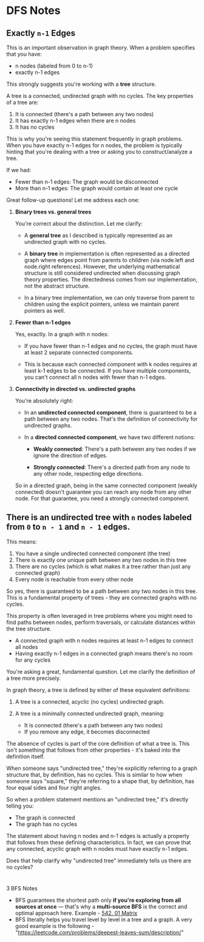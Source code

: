 
# DFS Notes
## Exactly `n-1` Edges
This is an important observation in graph theory. When a problem specifies that you have:

-   n nodes (labeled from 0 to n-1)
-   exactly n-1 edges

This strongly suggests you're working with a **tree** structure.

A tree is a connected, undirected graph with no cycles. The key properties of a tree are:

1.  It is connected (there's a path between any two nodes)
2.  It has exactly n-1 edges when there are n nodes
3.  It has no cycles

This is why you're seeing this statement frequently in graph problems. When you have exactly n-1 edges for n nodes, the problem is typically hinting that you're dealing with a tree or asking you to construct/analyze a tree.

If we had:

-   Fewer than n-1 edges: The graph would be disconnected
-   More than n-1 edges: The graph would contain at least one cycle

Great follow-up questions! Let me address each one:

1.  **Binary trees vs. general trees**
    
    You're correct about the distinction. Let me clarify:
    
    -   A **general tree** as I described is typically represented as an undirected graph with no cycles.
        
    -   A **binary tree** in implementation is often represented as a directed graph where edges point from parents to children (via node.left and node.right references). However, the underlying mathematical structure is still considered undirected when discussing graph theory properties. The directedness comes from our implementation, not the abstract structure.
        
    -   In a binary tree implementation, we can only traverse from parent to children using the explicit pointers, unless we maintain parent pointers as well.
        
2.  **Fewer than n-1 edges**
    
    Yes, exactly. In a graph with n nodes:
    
    -   If you have fewer than n-1 edges and no cycles, the graph must have at least 2 separate connected components.
        
    -   This is because each connected component with k nodes requires at least k-1 edges to be connected. If you have multiple components, you can't connect all n nodes with fewer than n-1 edges.
        
3.  **Connectivity in directed vs. undirected graphs**
    
    You're absolutely right:
    
    -   In an **undirected connected component**, there is guaranteed to be a path between any two nodes. That's the definition of connectivity for undirected graphs.
        
    -   In a **directed connected component**, we have two different notions:
        
        -   **Weakly connected**: There's a path between any two nodes if we ignore the direction of edges.
            
        -   **Strongly connected**: There's a directed path from any node to any other node, respecting edge directions.
            
    
    So in a directed graph, being in the same connected component (weakly connected) doesn't guarantee you can reach any node from any other node. For that guarantee, you need a strongly connected component.

## There is an undirected tree with `n` nodes labeled from `0` to `n - 1` and `n - 1` edges.

This means:

1.  You have a single undirected connected component (the tree)
2.  There is exactly one unique path between any two nodes in this tree
3.  There are no cycles (which is what makes it a tree rather than just any connected graph)
4.  Every node is reachable from every other node

So yes, there is guaranteed to be a path between any two nodes in this tree. This is a fundamental property of trees - they are connected graphs with no cycles.

This property is often leveraged in tree problems where you might need to find paths between nodes, perform traversals, or calculate distances within the tree structure.

-   A connected graph with n nodes requires at least n-1 edges to connect all nodes
-   Having exactly n-1 edges in a connected graph means there's no room for any cycles



You're asking a great, fundamental question. Let me clarify the definition of a tree more precisely.

In graph theory, a tree is defined by either of these equivalent definitions:

1.  A tree is a connected, acyclic (no cycles) undirected graph.
    
2.  A tree is a minimally connected undirected graph, meaning:
    
    -   It is connected (there's a path between any two nodes)
    -   If you remove any edge, it becomes disconnected

The absence of cycles is part of the core definition of what a tree is. This isn't something that follows from other properties - it's baked into the definition itself.

When someone says "undirected tree," they're explicitly referring to a graph structure that, by definition, has no cycles. This is similar to how when someone says "square," they're referring to a shape that, by definition, has four equal sides and four right angles.

So when a problem statement mentions an "undirected tree," it's directly telling you:

-   The graph is connected
-   The graph has no cycles

The statement about having n nodes and n-1 edges is actually a property that follows from these defining characteristics. In fact, we can prove that any connected, acyclic graph with n nodes must have exactly n-1 edges.

Does that help clarify why "undirected tree" immediately tells us there are no cycles?


#
3 BFS Notes
- BFS guarantees the shortest path only **if you're exploring from all sources at once** — that's why a **multi-source BFS** is the correct and optimal approach here. Example - [542. 01 Matrix](https://leetcode.com/problems/01-matrix/description/)
- BFS literally helps you travel level by level in a tree and a graph. A very good example is the following - "https://leetcode.com/problems/deepest-leaves-sum/description/"
<!--stackedit_data:
eyJoaXN0b3J5IjpbNzU5NDcyNDYxLDE2ODg1NzA4NDIsOTQ0Nz
IxMzczLC0xMTg4Mjc4MTQ2LDEyODIyNzM0MTAsNDE4NzcwMjY1
XX0=
-->